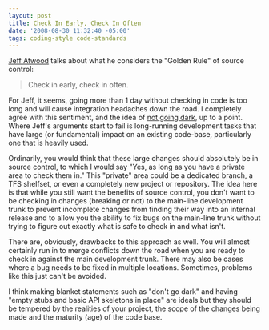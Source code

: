 ```yaml
---
layout: post
title: Check In Early, Check In Often
date: '2008-08-30 11:32:40 -05:00'
tags: coding-style code-standards
---
```


[Jeff Atwood](http://www.codinghorror.com/blog/archives/001165.html) talks about what he considers the "Golden Rule" of source control:

> Check in early, check in often.

For Jeff, it seems, going more than 1 day without checking in code is too long and will cause integration headaches down the road. I completely agree with this sentiment, and the idea of [not going dark](http://www.codinghorror.com/blog/archives/001134.html), up to a point. Where Jeff's arguments start to fail is long-running development tasks that have large (or fundamental) impact on an existing code-base, particularly one that is heavily used.

Ordinarily, you would think that these large changes should absolutely be in source control, to which I would say "Yes, as long as you have a private area to check them in." This "private" area could be a dedicated branch, a TFS shelfset, or even a completely new project or repository. The idea here is that while you still want the benefits of source control, you don't want to be checking in changes (breaking or not) to the main-line development trunk to prevent incomplete changes from finding their way into an internal release and to allow you the ability to fix bugs on the main-line trunk without trying to figure out exactly what is safe to check in and what isn't.

There are, obviously, drawbacks to this approach as well. You will almost certainly run in to merge conflicts down the road when you are ready to check in against the main development trunk. There may also be cases where a bug needs to be fixed in multiple locations. Sometimes, problems like this just can't be avoided.

I think making blanket statements such as "don't go dark" and having "empty stubs and basic API skeletons in place" are ideals but they should be tempered by the realities of your project, the scope of the changes being made and the maturity (age) of the code base.
